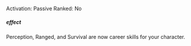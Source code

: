 Activation: Passive
Ranked: No
##### effect
Perception, Ranged, and
Survival are now career skills for your
character.